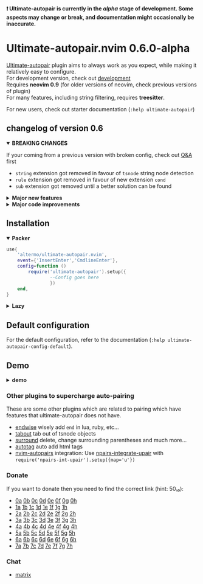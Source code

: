 **:exclamation: Ultimate-autopair is currently in the _alpha_ stage of development. Some aspects may change or break, and documentation might occasionally be inaccurate.**
# Ultimate-autopair.nvim 0.6.0-alpha
[Ultimate-autopair](https://github.com/altermo/ultimate-autopair.nvim) plugin aims to always work as you expect, while making it relatively easy to configure.\
For development version, check out [development](https://github.com/altermo/ultimate-autopair.nvim/tree/development)\
Requires **neovim 0.9** (for older versions of neovim, check previous versions of plugin)\
For many features, including string filtering, requires **treesitter**.

For new users, check out starter documentation (`:help ultimate-autopair`)
## changelog of version 0.6
<details open=true><summary><b>BREAKING CHANGES</b></summary>

If your coming from a previous version with broken config, check out [Q&A](./Q&A.md) first
+ `string` extension got removed in favour of `tsnode` string node detection
+ `rule` extension got removed in favour of new extension `cond`
+ `sub` extension got removed until a better solution can be found
</details><details><summary><b>Major new features</b></summary>

+ New extension `cond`: create conditions
+ You can now use multiline
+ `tabout` was moved from experimental to default (requires manual enable)
</details><details><summary><b>Major code improvements</b></summary>

+ Tests now run over 1000% faster
+ Most things are type-hinted
</details>

## Installation
<details open=true><summary><b>Packer</b></summary>

```lua
use{
    'altermo/ultimate-autopair.nvim',
    event={'InsertEnter','CmdlineEnter'},
    config=function ()
        require('ultimate-autopair').setup({
                --Config goes here
                })
    end,
}
```
</details><details> <summary><b>Lazy</b></summary>

```lua
{
    'altermo/ultimate-autopair.nvim',
    event={'InsertEnter','CmdlineEnter'},
    opts={
        --Config goes here
    },
}
```
</details>

## Default configuration
For the default configuration, refer to the documentation (`:help ultimate-autopair-config-default`).
## Demo
<!--TODO: add better demo-->
</details><details> <summary><b>demo</b></summary>

![demo](https://github.com/altermo/test/assets/107814000/cc92b235-da19-4a10-bd57-89df8c6b380e)
</details>

### Other plugins to supercharge auto-pairing
These are some other plugins which are related to pairing which have features that ultimate-autopair does not have.
+ [endwise](https://github.com/RRethy/nvim-treesitter-endwise) wisely add `end` in lua, ruby, etc...
+ [tabout](https://github.com/abecodes/tabout.nvim) tab out of tsnode objects
+ [surround](https://github.com/kylechui/nvim-surround) delete, change surrounding parentheses and much more...
+ [autotag](https://github.com/windwp/nvim-ts-autotag) auto add html tags
+ <a href="https://github.com/windwp/nvim-autopairs">nvim-autopairs</a> integration: Use [npairs-integrate-upair](https://github.com/altermo/npairs-integrate-upair) with `require('npairs-int-upair').setup({map='u'})`

### Donate
If you want to donate then you need to find the correct link (hint: 50₁₀):
* [0a]() [0b]() [0c]() [0d]() [0e]() [0f]() [0g]() [0h]()
* [1a]() [1b]() [1c]() [1d]() [1e]() [1f]() [1g]() [1h]()
* [2a]() [2b]() [2c]() [2d]() [2e]() [2f]() [2g]() [2h]()
* [3a]() [3b]() [3c]() [3d]() [3e]() [3f]() [3g]() [3h]()
* [4a]() [4b]() [4c]() [4d]() [4e]() [4f]() [4g]() [4h]()
* [5a]() [5b]() [5c]() [5d]() [5e]() [5f]() [5g]() [5h]()
* [6a]() [6b](https://www.buymeacoffee.com/altermo) [6c]() [6d]() [6e]() [6f]() [6g]() [6h]()
* [7a]() [7b]() [7c]() [7d]() [7e]() [7f]() [7g]() [7h]()
### Chat
+ [matrix](https://matrix.to/#/#ultimate-autopair.nvim:matrix.org)
